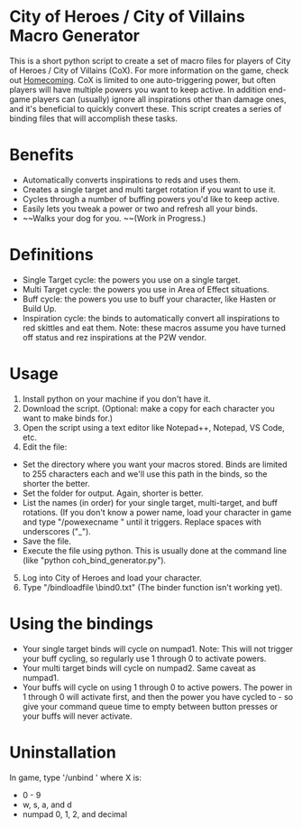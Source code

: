 # City of Heroes / City of Villains Macro Generator
This is a short python script to create a set of macro files for players of City of Heroes / City of Villains (CoX). For more information on the game, check out [Homecoming](https://forums.homecomingservers.com/). CoX is limited to one auto-triggering power, but often players will have multiple powers you want to keep active. In addition end-game players can (usually) ignore all inspirations other than damage ones, and it's beneficial to quickly convert these. This script creates a series of binding files that will accomplish these tasks.

# Benefits
* Automatically converts inspirations to reds and uses them. 
* Creates a single target and multi target rotation if you want to use it.
* Cycles through a number of buffing powers you'd like to keep active.
* Easily lets you tweak a power or two and refresh all your binds.
* ~~Walks your dog for you. ~~(Work in Progress.)

# Definitions
* Single Target cycle: the powers you use on a single target.
* Multi Target cycle: the powers you use in Area of Effect situations.
* Buff cycle: the powers you use to buff your character, like Hasten or Build Up. 
* Inspiration cycle: the binds to automatically convert all inspirations to red skittles and eat them. Note: these macros assume you have turned off status and rez inspirations at the P2W vendor. 

# Usage
1. Install python on your machine if you don't have it. 
2. Download the script. (Optional: make a copy for each character you want to make binds for.)
3. Open the script using a text editor like Notepad++, Notepad, VS Code, etc. 
4. Edit the file:
  * Set the directory where you want your macros stored. Binds are limited to 255 characters each and we'll use this path in the binds, so the shorter the better.
  * Set the folder for output. Again, shorter is better. 
  * List the names (in order) for your single target, multi-target, and buff rotations. (If you don't know a power name, load your character in game and type "/powexecname <insert name>" until it triggers. Replace spaces with underscores ("_").
  * Save the file.
  * Execute the file using python. This is usually done at the command line (like "python coh_bind_generator.py"). 
5. Log into City of Heroes and load your character.
6. Type "/bindloadfile <path>\bind0.txt" (The binder function isn't working yet).

# Using the bindings
* Your single target binds will cycle on numpad1. Note: This will not trigger your buff cycling, so regularly use 1 through 0 to activate powers.
* Your multi target binds will cycle on numpad2. Same caveat as numpad1.
* Your buffs will cycle on using 1 through 0 to active powers. The power in 1 through 0 will activate first, and then the power you have cycled to - so give your command queue time to empty between button presses or your buffs will never activate. 
  
# Uninstallation
In game, type '/unbind <x>' where X is:
  * 0 - 9
  * w, s, a, and d
  * numpad 0, 1, 2, and decimal
